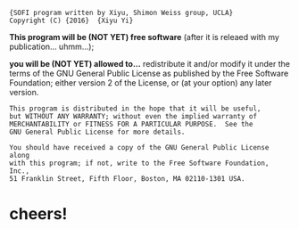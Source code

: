 


    {SOFI program written by Xiyu, Shimon Weiss group, UCLA}
    Copyright (C) {2016}  {Xiyu Yi}

**This program will be (NOT YET) free software** 
    (after it is releaed with my publication... uhmm...); 
    
**you will be (NOT YET) allowed to...**
    redistribute it and/or modify
    it under the terms of the GNU General Public License as published by
    the Free Software Foundation; either version 2 of the License, or
    (at your option) any later version.

    This program is distributed in the hope that it will be useful,
    but WITHOUT ANY WARRANTY; without even the implied warranty of
    MERCHANTABILITY or FITNESS FOR A PARTICULAR PURPOSE.  See the
    GNU General Public License for more details.

    You should have received a copy of the GNU General Public License along
    with this program; if not, write to the Free Software Foundation, Inc.,
    51 Franklin Street, Fifth Floor, Boston, MA 02110-1301 USA.
# cheers!
